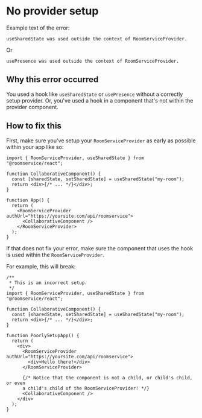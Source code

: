 # No provider setup

Example text of the error:

```
useSharedState was used outside the context of RoomServiceProvider.
```

Or

```
usePresence was used outside the context of RoomServiceProvider.
```

## Why this error occurred

You used a hook like `useSharedState` or `usePresence` without a correctly setup provider. Or, you've used a hook in a component that's not within the provider component.

## How to fix this

First, make sure you've setup your `RoomServiceProvider` as early as possible within your app like so:

```tsx
import { RoomServiceProvider, useSharedState } from "@roomservice/react";

function CollaborativeComponent() {
  const [sharedState, setSharedState] = useSharedState("my-room");
  return <div>{/* ... */}</div>;
}

function App() {
  return (
    <RoomServiceProvider authUrl="https://yoursite.com/api/roomservice">
      <CollaborativeComponent />
    </RoomServiceProvider>
  );
}
```

If that does not fix your error, make sure the component that uses the hook is used within the `RoomServiceProvider`.

For example, this will break:

```tsx
/**
 * This is an incorrect setup.
 */
import { RoomServiceProvider, useSharedState } from "@roomservice/react";

function CollaborativeComponent() {
  const [sharedState, setSharedState] = useSharedState("my-room");
  return <div>{/* ... */}</div>;
}

function PoorlySetupApp() {
  return (
    <div>
      <RoomServiceProvider authUrl="https://yoursite.com/api/roomservice">
        <div>Hello there!</div>
      </RoomServiceProvider>

      {/* Notice that the component is not a child, or child's child, or even
      a child's child of the RoomServiceProvider! */}
      <CollaborativeComponent />
    </div>
  );
}
```
